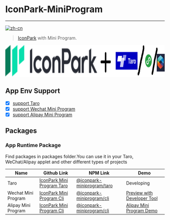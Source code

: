 # IconPark-MiniProgram

---


[![zh-cn](https://img.shields.io/badge/zh--cn-%E4%B8%AD%E6%96%87-yellow)](https://github.com/yangger6/iconpark-miniprogram/blob/master/README.md)

> [IconPark](https://github.com/bytedance/IconPark) with Mini Program.


<div align="center">
  <a href="https://github.com/yangger6/iconpark-miniprogram">
    <img src="./icon.png" alt="IconPark Logo" width="800" height="100">
  </a>
</div>

## App Env Support

- [x] [support Taro](https://github.com/yangger6/iconpark-miniprogram/tree/master/packages/taro)
- [x] [support Wechat Mini Program](https://github.com/yangger6/iconpark-miniprogram/tree/master/packages/cli)
- [x] [support Alipay Mini Program](https://github.com/yangger6/iconpark-miniprogram/tree/master/packages/cli)

## Packages

### App Runtime Package

Find packages in packages folder.You can use it in your Taro, WeChat/Alipay applet and other different types of projects

| Name | Github Link | NPM Link | Demo |
| ------- | --- | --- | --- |
| Taro | [IconPark Mini Program Taro](./packages/taro/README.md)  | [@iconpark-miniprogram/taro](https://www.npmjs.com/package/@iconpark-miniprogram/taro) | Developing |
| Wechat Mini Program | [IconPark Mini Program Cli](./packages/cli/README.md) | [@iconpark-miniprogram/cli](https://www.npmjs.com/package/@iconpark-miniprogram/cli) | [Preview with Developer Tool](https://developers.weixin.qq.com/s/t2xzAZmA7twL) |
| Alipay Mini Program | [IconPark Mini Program Cli](./packages/cli/README.md) | [@iconpark-miniprogram/cli](https://www.npmjs.com/package/@iconpark-miniprogram/cli) | [Alipay Mini Program Demo](./example/iconpark-miniprogram-cli-alipay-demo/README.md) |
